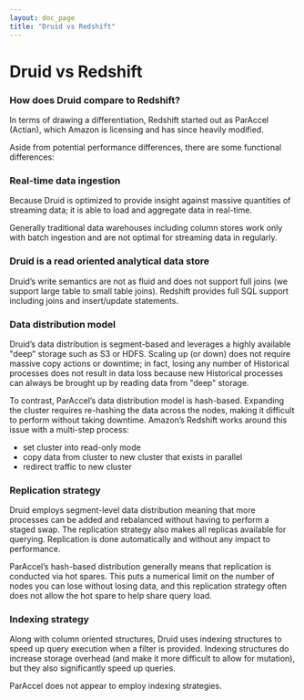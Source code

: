 ```yaml
---
layout: doc_page
title: "Druid vs Redshift"
---
```


<!--
  ~ Licensed to the Apache Software Foundation (ASF) under one
  ~ or more contributor license agreements.  See the NOTICE file
  ~ distributed with this work for additional information
  ~ regarding copyright ownership.  The ASF licenses this file
  ~ to you under the Apache License, Version 2.0 (the
  ~ "License"); you may not use this file except in compliance
  ~ with the License.  You may obtain a copy of the License at
  ~
  ~   http://www.apache.org/licenses/LICENSE-2.0
  ~
  ~ Unless required by applicable law or agreed to in writing,
  ~ software distributed under the License is distributed on an
  ~ "AS IS" BASIS, WITHOUT WARRANTIES OR CONDITIONS OF ANY
  ~ KIND, either express or implied.  See the License for the
  ~ specific language governing permissions and limitations
  ~ under the License.
  -->

# Druid vs Redshift

### How does Druid compare to Redshift?

In terms of drawing a differentiation, Redshift started out as ParAccel (Actian), which Amazon is licensing and has since heavily modified.

Aside from potential performance differences, there are some functional differences:

### Real-time data ingestion

Because Druid is optimized to provide insight against massive quantities of streaming data; it is able to load and aggregate data in real-time.

Generally traditional data warehouses including column stores work only with batch ingestion and are not optimal for streaming data in regularly.

### Druid is a read oriented analytical data store

Druid’s write semantics are not as fluid and does not support full joins (we support large table to small table joins). Redshift provides full SQL support including joins and insert/update statements.

### Data distribution model

Druid’s data distribution is segment-based and leverages a highly available "deep" storage such as S3 or HDFS. Scaling up (or down) does not require massive copy actions or downtime; in fact, losing any number of Historical processes does not result in data loss because new Historical processes can always be brought up by reading data from "deep" storage.

To contrast, ParAccel’s data distribution model is hash-based. Expanding the cluster requires re-hashing the data across the nodes, making it difficult to perform without taking downtime. Amazon’s Redshift works around this issue with a multi-step process:

* set cluster into read-only mode
* copy data from cluster to new cluster that exists in parallel
* redirect traffic to new cluster

### Replication strategy

Druid employs segment-level data distribution meaning that more processes can be added and rebalanced without having to perform a staged swap. The replication strategy also makes all replicas available for querying. Replication is done automatically and without any impact to performance.

ParAccel’s hash-based distribution generally means that replication is conducted via hot spares. This puts a numerical limit on the number of nodes you can lose without losing data, and this replication strategy often does not allow the hot spare to help share query load.

### Indexing strategy

Along with column oriented structures, Druid uses indexing structures to speed up query execution when a filter is provided. Indexing structures do increase storage overhead (and make it more difficult to allow for mutation), but they also significantly speed up queries.

ParAccel does not appear to employ indexing strategies.
